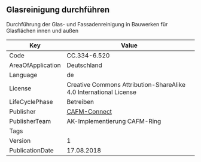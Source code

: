 ## Glasreinigung durchführen
Durchführung der Glas- und Fassadenreinigung in Bauwerken für Glasflächen innen und außen

Key | Value |
--|--|
Code | CC.334-6.520 |  
AreaOfApplication | Deutschland |  
Language | de |  
License | Creative Commons Attribution-ShareAlike 4.0 International License |  
LifeCyclePhase | Betreiben |  
Publisher | [CAFM-Connect]() |  
PublisherTeam | AK-Implementierung CAFM-Ring |  
Tags |  |  
Version | 1 |  
PublicationDate | 17.08.2018 |  

